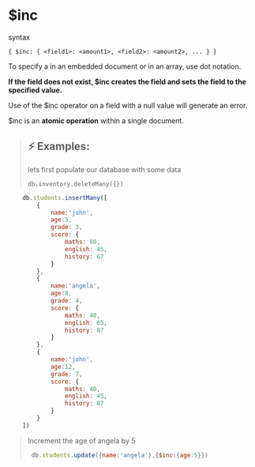 # $inc

syntax

```
{ $inc: { <field1>: <amount1>, <field2>: <amount2>, ... } }
```

To specify a <field> in an embedded document or in an array, use dot notation.

**If the field does not exist, $inc creates the field and sets the field to the specified value.**

Use of the $inc operator on a field with a null value will generate an error.

$inc is an **atomic operation** within a single document.

> ## :zap: Examples:
> lets first populate our database with some data
>
> ``` db.inventory.deleteMany({}) ```

```js
    db.students.insertMany([
        {
            name:'john',
            age:5,
            grade: 3,
            score: {
                maths: 80,
                english: 45,
                history: 67
            }
        },
        {
            name:'angela',
            age:8,
            grade: 4,
            score: {
                maths: 40,
                english: 65,
                history: 87
            }
        },
        {
            name:'john',
            age:12,
            grade: 7,
            score: {
                maths: 40,
                english: 45,
                history: 87
            }
        }
    ])
```

> Increment the age of  angela by 5
>
> ```js
>  db.students.update({name:'angela'},{$inc:{age:5}})
> ```
